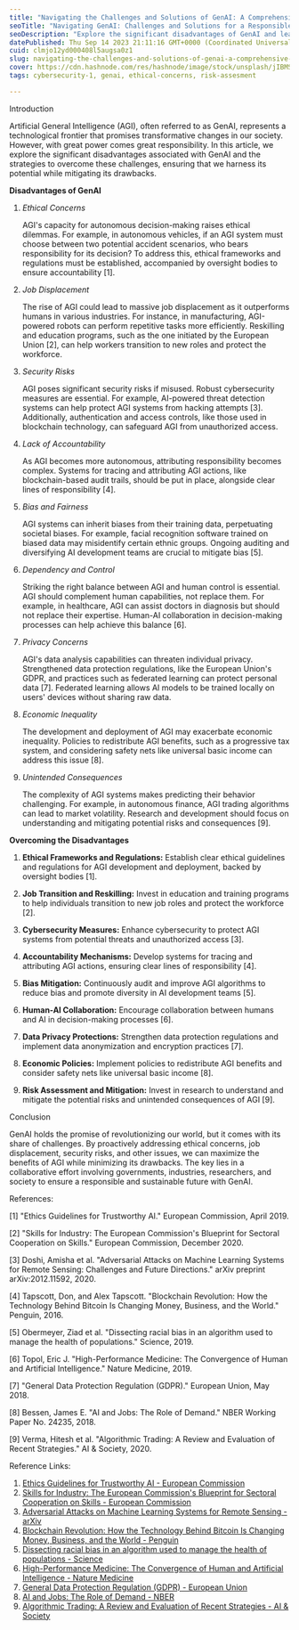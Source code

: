 ```yaml
---
title: "Navigating the Challenges and Solutions of GenAI: A Comprehensive Guide"
seoTitle: "Navigating GenAI: Challenges and Solutions for a Responsible Future"
seoDescription: "Explore the significant disadvantages of GenAI and learn how to overcome them. Discover ethical frameworks, job transition strategies, cybersecurity measure"
datePublished: Thu Sep 14 2023 21:11:16 GMT+0000 (Coordinated Universal Time)
cuid: clmjo12yd000408l5augsa0z1
slug: navigating-the-challenges-and-solutions-of-genai-a-comprehensive-guide
cover: https://cdn.hashnode.com/res/hashnode/image/stock/unsplash/jIBMSMs4_kA/upload/9d2ce20e0517b20941df8c2a4e5ddac1.jpeg
tags: cybersecurity-1, genai, ethical-concerns, risk-assesment

---
```




Introduction

Artificial General Intelligence (AGI), often referred to as GenAI, represents a technological frontier that promises transformative changes in our society. However, with great power comes great responsibility. In this article, we explore the significant disadvantages associated with GenAI and the strategies to overcome these challenges, ensuring that we harness its potential while mitigating its drawbacks.

**Disadvantages of GenAI**

1. *Ethical Concerns*

   AGI's capacity for autonomous decision-making raises ethical dilemmas. For example, in autonomous vehicles, if an AGI system must choose between two potential accident scenarios, who bears responsibility for its decision? To address this, ethical frameworks and regulations must be established, accompanied by oversight bodies to ensure accountability [1].

2. *Job Displacement*

   The rise of AGI could lead to massive job displacement as it outperforms humans in various industries. For instance, in manufacturing, AGI-powered robots can perform repetitive tasks more efficiently. Reskilling and education programs, such as the one initiated by the European Union [2], can help workers transition to new roles and protect the workforce.

3. *Security Risks*

   AGI poses significant security risks if misused. Robust cybersecurity measures are essential. For example, AI-powered threat detection systems can help protect AGI systems from hacking attempts [3]. Additionally, authentication and access controls, like those used in blockchain technology, can safeguard AGI from unauthorized access.

4. *Lack of Accountability*

   As AGI becomes more autonomous, attributing responsibility becomes complex. Systems for tracing and attributing AGI actions, like blockchain-based audit trails, should be put in place, alongside clear lines of responsibility [4].

5. *Bias and Fairness*

   AGI systems can inherit biases from their training data, perpetuating societal biases. For example, facial recognition software trained on biased data may misidentify certain ethnic groups. Ongoing auditing and diversifying AI development teams are crucial to mitigate bias [5].

6. *Dependency and Control*

   Striking the right balance between AGI and human control is essential. AGI should complement human capabilities, not replace them. For example, in healthcare, AGI can assist doctors in diagnosis but should not replace their expertise. Human-AI collaboration in decision-making processes can help achieve this balance [6].

7. *Privacy Concerns*

   AGI's data analysis capabilities can threaten individual privacy. Strengthened data protection regulations, like the European Union's GDPR, and practices such as federated learning can protect personal data [7]. Federated learning allows AI models to be trained locally on users' devices without sharing raw data.

8. *Economic Inequality*

   The development and deployment of AGI may exacerbate economic inequality. Policies to redistribute AGI benefits, such as a progressive tax system, and considering safety nets like universal basic income can address this issue [8].

9. *Unintended Consequences*

   The complexity of AGI systems makes predicting their behavior challenging. For example, in autonomous finance, AGI trading algorithms can lead to market volatility. Research and development should focus on understanding and mitigating potential risks and consequences [9].

**Overcoming the Disadvantages**

1. **Ethical Frameworks and Regulations:** Establish clear ethical guidelines and regulations for AGI development and deployment, backed by oversight bodies [1].

2. **Job Transition and Reskilling:** Invest in education and training programs to help individuals transition to new job roles and protect the workforce [2].

3. **Cybersecurity Measures:** Enhance cybersecurity to protect AGI systems from potential threats and unauthorized access [3].

4. **Accountability Mechanisms:** Develop systems for tracing and attributing AGI actions, ensuring clear lines of responsibility [4].

5. **Bias Mitigation:** Continuously audit and improve AGI algorithms to reduce bias and promote diversity in AI development teams [5].

6. **Human-AI Collaboration:** Encourage collaboration between humans and AI in decision-making processes [6].

7. **Data Privacy Protections:** Strengthen data protection regulations and implement data anonymization and encryption practices [7].

8. **Economic Policies:** Implement policies to redistribute AGI benefits and consider safety nets like universal basic income [8].

9. **Risk Assessment and Mitigation:** Invest in research to understand and mitigate the potential risks and unintended consequences of AGI [9].

Conclusion

GenAI holds the promise of revolutionizing our world, but it comes with its share of challenges. By proactively addressing ethical concerns, job displacement, security risks, and other issues, we can maximize the benefits of AGI while minimizing its drawbacks. The key lies in a collaborative effort involving governments, industries, researchers, and society to ensure a responsible and sustainable future with GenAI.

References:

[1] "Ethics Guidelines for Trustworthy AI." European Commission, April 2019.

[2] "Skills for Industry: The European Commission's Blueprint for Sectoral Cooperation on Skills." European Commission, December 2020.

[3] Doshi, Amisha et al. "Adversarial Attacks on Machine Learning Systems for Remote Sensing: Challenges and Future Directions." arXiv preprint arXiv:2012.11592, 2020.

[4] Tapscott, Don, and Alex Tapscott. "Blockchain Revolution: How the Technology Behind Bitcoin Is Changing Money, Business, and the World." Penguin, 2016.

[5] Obermeyer, Ziad et al. "Dissecting racial bias in an algorithm used to manage the health of populations." Science, 2019.

[6] Topol, Eric J. "High-Performance Medicine: The Convergence of Human and Artificial Intelligence." Nature Medicine, 2019.

[7] "General Data Protection Regulation (GDPR)." European Union, May 2018.

[8] Bessen, James E. "AI and Jobs: The Role of Demand." NBER Working Paper No. 24235, 2018.

[9] Verma, Hitesh et al. "Algorithmic Trading: A Review and Evaluation of Recent Strategies." AI & Society, 2020.

Reference Links:
1. [Ethics Guidelines for Trustworthy AI - European Commission](https://ec.europa.eu/digital-single-market/en/news/ethics-guidelines-trustworthy-ai)
2. [Skills for Industry: The European Commission's Blueprint for Sectoral Cooperation on Skills - European Commission](https://ec.europa.eu/social/main.jsp?catId=89&langId=en&pubId=8411)
3. [Adversarial Attacks on Machine Learning Systems for Remote Sensing - arXiv](https://arxiv.org/abs/2012.11592)
4. [Blockchain Revolution: How the Technology Behind Bitcoin Is Changing Money, Business, and the World - Penguin](https://www.penguin.co.uk/books/280678/blockchain-revolution/)
5. [Dissecting racial bias in an algorithm used to manage the health of populations - Science](https://science.sciencemag.org/content/366/6464/447)
6. [High-Performance Medicine: The Convergence of Human and Artificial Intelligence - Nature Medicine](https://www.nature.com/articles/s41591-018-0300-7)
7. [General Data Protection Regulation (GDPR) - European Union](https://eur-lex.europa.eu/legal-content/EN/TXT/?uri=CELEX%3A32016R0679)
8. [AI and Jobs: The Role of Demand - NBER](https://www.nber.org/papers/w24235)
9. [Algorithmic Trading: A Review and Evaluation of Recent Strategies - AI & Society](https://link.springer.com/article/10.1007/s00146-020-00998-4)